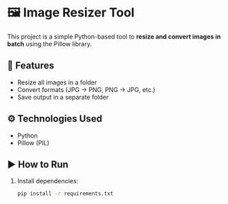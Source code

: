 # 🖼️ Image Resizer Tool

This project is a simple Python-based tool to **resize and convert images in batch** using the Pillow library.

## 🚀 Features
- Resize all images in a folder
- Convert formats (JPG → PNG, PNG → JPG, etc.)
- Save output in a separate folder

## ⚙️ Technologies Used
- Python
- Pillow (PIL)

## ▶️ How to Run
1. Install dependencies:
   ```bash
   pip install -r requirements.txt
